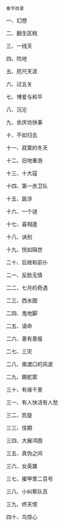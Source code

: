     章节目录 

 一、幻想

 二、翻生区桃

 三、一线天

 四、险地

 五、咫尺天涯

 六、过五关

 七、博爱与和平

 八、沉沦

 九、余庆坊快事

 十、不如归去

 十一、寂寞的冬天

 十二、旧地重游

 十三、十大寇

 十四、第一赤卫队

 十五、跋涉

 十六、一个谜

 十七、喜相逢

 十八、诀别

 十九、恍如隔世

 二十、后继和前仆

 二一、反脸无情

 二二、七月的奇遇

 二三、西水图

 二四、鬼地脚

 二五、请命

 二六、善有善报

 二七、三灾

 二八、南渡口的风波

 二九、踢蛇窦

 三十、有缘千里

 三一、有人快活有人愁

 三二、凯旋

 三三、佳期

 三四、大展鸿图

 三五、真伪之间

 三六、女英雄

 三七、擢甲里二百号

 三八、小纠察队员

 三九、终天恨

 四十、鸟惊心

